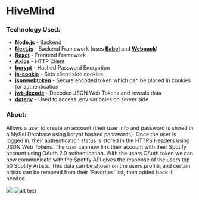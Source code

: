 # HiveMind
### Technology Used:
* [**Node.js**](https://nodejs.org/en/) - Backend
* [**Next.js**](https://github.com/vercel/next.js) - Backend Framework (uses [**Babel**](https://babeljs.io/) and [**Webpack**](https://webpack.js.org/))
* [**React**](https://github.com/facebook/react) - Frontend Framework
* [**Axios**](https://github.com/axios/axios) - HTTP Client
* [**bcrypt**](https://github.com/kelektiv/node.bcrypt.js) - Hashed Password Encryption
* [**js-cookie**](https://github.com/js-cookie/js-cookie) - Sets client-side cookies
* [**jsonwebtoken**](https://github.com/auth0/node-jsonwebtoken) - Secure encoded token which can be placed in cookies for authentication
* [**jwt-decode**](https://github.com/auth0/jwt-decode) - Decoded JSON Web Tokens and reveals data
* [**dotenv**](https://github.com/motdotla/dotenv) - Used to access .env varibales on server side
### About:
Allows a user to create an account (their user info and password is stored in a MySql Database using bcrypt hashed passwords). Once the user is logged in, their authentication status is stored in the HTTPS Headers using JSON Web Tokens. The user can now link their account with their Spotify account using OAuth 2.0 authentication. With the users OAuth token we can now communicate with the Spotify API gives the response of the users top 50 Spotify Artists. This data can be shown on the users profile, and certain artists can be removed from their 'Favorites' list, then added back if needed.

![](examples/example.gif
)
![alt text](https://github.com/luke-ols0/HiveMind/blob/master/notes/FetchingSpotifyDataDiagram.png?raw=true "Logo Title Text 1")
